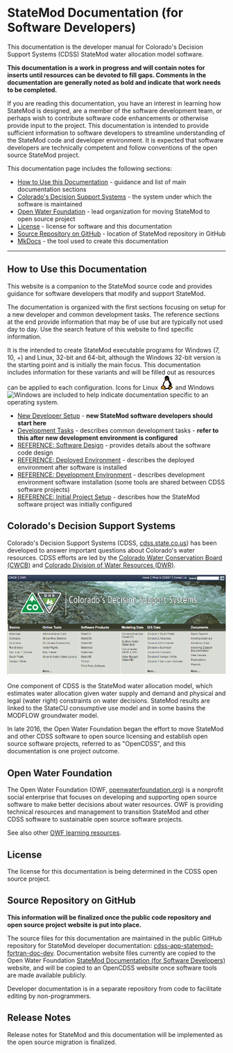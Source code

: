 # StateMod Documentation (for Software Developers) #

This documentation is the developer manual for Colorado's Decision Support Systems (CDSS) StateMod water allocation model software.

**This documentation is a work in progress and will contain notes for inserts until resources can be devoted to fill gaps.
Comments in the documentation are generally noted as bold and indicate that work needs to be completed.**

If you are reading this documentation, you have an interest in learning how StateMod is designed,
are a member of the software development team,
or perhaps wish to contribute software code enhancements or otherwise provide input to the project.
This documentation is intended to provide sufficient information to software developers
to streamline understanding of the StateMod code and developer environment.
It is expected that software developers are technically competent and
follow conventions of the open source StateMod project.

This documentation page includes the following sections:

* [How to Use this Documentation](#how-to-use-this-documentation) - guidance and list of main documentation sections
* [Colorado's Decision Support Systems](#colorados-decision-support-systems) - the system under which the software is maintained
* [Open Water Foundation](#open-water-foundation) - lead organization for moving StateMod to open source project
* [License](#license) - license for software and this documentation
* [Source Repository on GitHub](#source-repository-on-github) - location of StateMod repository in GitHub
* [MkDocs](#mkdocs) - the tool used to create this documentation

------------

## How to Use this Documentation ##

This website is a companion to the StateMod source code and provides guidance for
software developers that modify and support StateMod.

The documentation is organized with the first sections focusing on setup for a new developer and common development tasks.
The reference sections at the end provide information that may be of use but are typically not used day to day.
Use the search feature of this website to find specific information.

It is the intended to create StateMod executable programs for Windows (7, 10, +) and Linux, 32-bit and 64-bit,
although the Windows 32-bit version is the starting point and is initially the main focus.
This documentation includes information for these variants and will be filled out as resources can be applied to each configuration.
Icons for Linux ![Linux](images/linux-32.png) and Windows ![Windows](images/windows-32.ico) are included to help indicate documentation
specific to an operating system.

* [New Developer Setup](dev-new/overview/) - **new StateMod software developers should start here**
* [Development Tasks](dev-tasks/overview/) - describes common development tasks - **refer to this after new development environment is configured**
* [REFERENCE: Software Design](software-design/overview/) - provides details about the software code design
* [REFERENCE: Deployed Environment](deployed-env/overview/) - describes the deployed environment after software is installed
* [REFERENCE: Development Environment](dev-env/overview/) - describes development environment software installation (some tools are shared between CDSS software projects)
* [REFERENCE: Initial Project Setup](project-init/overview/) - describes how the StateMod software project was initially configured

## Colorado's Decision Support Systems ##

Colorado's Decision Support Systems (CDSS, [cdss.state.co.us](http://cdss.state.co.us))
has been developed to answer important questions about Colorado's water resources.
CDSS efforts are led by the [Colorado Water Conservation Board (CWCB)](http://cwcb.state.co.us)
and [Colorado Division of Water Resources (DWR)](http://water.state.co.us).

![CDSS Website](index-images/CDSS-website.png)

One component of CDSS is the StateMod water allocation model, which estimates water allocation given water supply and demand and
physical and legal (water right) constraints on water decisions.
StateMod results are linked to the StateCU consumptive use model and in some basins the MODFLOW groundwater model.

In late 2016, the Open Water Foundation began the effort to move StateMod and other CDSS software to open source licensing
and establish open source software projects, referred to as "OpenCDSS", and this documentation is one project outcome.

## Open Water Foundation ##

The Open Water Foundation (OWF, [openwaterfoundation.org](http://openwaterfoundation.org)) is a nonprofit social enterprise
that focuses on developing and supporting open source software to make better
decisions about water resources.  OWF is providing technical resources and management to
transition StateMod and other CDSS software to sustainable open source software projects.

See also other [OWF learning resources](http://learn.openwaterfoundation.org).

## License ##

The license for this documentation is being determined in the CDSS open source project.

## Source Repository on GitHub ##

**This information will be finalized once the public code repository and open source project website is put into place.**

The source files for this documentation are maintained in the public GitHub repository for StateMod developer documentation: [cdss-app-statemod-fortran-doc-dev](https://github.com/OpenWaterFoundation/cdss-app-statemod-fortran-doc-dev).
Documentation website files currently are copied to the Open Water Foundation [StateMod Documentation (for Software Developers)](http://learn.openwaterfoundation.org/cdss-app-statemod-fortran-doc-dev/) website,
and will be copied to an OpenCDSS website once software tools are made available publicly.

Developer documentation is in a separate repository from code to facilitate editing by non-programmers.

## Release Notes ##

Release notes for StateMod and this documentation will be implemented as the open source migration is finalized.
